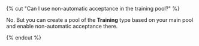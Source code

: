 {% cut "Can I use non-automatic acceptance in the training pool?" %}

No. But you can create a pool of the **Training** type based on your main pool and enable non-automatic acceptance there.

{% endcut %}